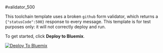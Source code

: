 #validator_500

This toolchain template uses a broken `github` form validator, which returns a `{"statusCode":500}` response to every message.
This template is for test purposes only: it will not correctly deploy and run.

To get started, click **Deploy to Bluemix**.

[![Deploy To Bluemix](https://bluemix.net/deploy/button.png)](https://new-console.ng.bluemix.net/devops/setup/deploy/?repository=https%3A//github.com/open-toolchain/simple-toolchain&branch=validator_500)
